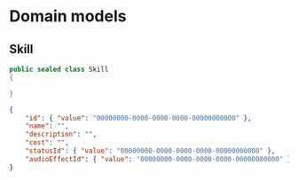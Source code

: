 # Domain models

## Skill

```csharp
public sealed class Skill
{

}
```

```json
{
    "id": { "value": "00000000-0000-0000-0000-00000000000" },
    "name": "",
    "description": "",
    "cost": "",
    "statusId": { "value": "00000000-0000-0000-0000-00000000000" },
    "audioEffectId": { "value": "00000000-0000-0000-0000-00000000000" } 
}
```